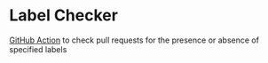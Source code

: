 # Label Checker

[GitHub Action](https://github.com/features/actions) to check pull requests for the presence or absence of specified labels
